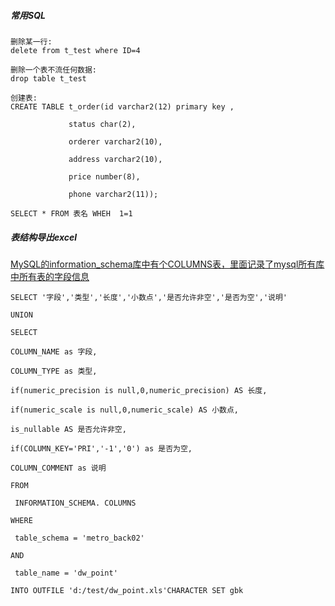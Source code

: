 ##### 常用SQL

```mysql
删除某一行:
delete from t_test where ID=4

删除一个表不流任何数据:
drop table t_test

创建表: 
CREATE TABLE t_order(id varchar2(12) primary key ,

​             status char(2),

​             orderer varchar2(10),

​             address varchar2(10),

​             price number(8),

​             phone varchar2(11));

SELECT * FROM 表名 WHEH  1=1
```



##### 表结构导出excel

[MySQL的information_schema库中有个COLUMNS表，里面记录了mysql所有库中所有表的字段信息](https://blog.csdn.net/lkforce/article/details/79557482)

```mysql
SELECT '字段','类型','长度','小数点','是否允许非空','是否为空','说明'

UNION

SELECT

COLUMN_NAME as 字段,

COLUMN_TYPE as 类型,

if(numeric_precision is null,0,numeric_precision) AS 长度,

if(numeric_scale is null,0,numeric_scale) AS 小数点,

is_nullable AS 是否允许非空,

if(COLUMN_KEY='PRI','-1','0') as 是否为空,

COLUMN_COMMENT as 说明

FROM

 INFORMATION_SCHEMA. COLUMNS

WHERE

 table_schema = 'metro_back02'

AND 

 table_name = 'dw_point'

INTO OUTFILE 'd:/test/dw_point.xls'CHARACTER SET gbk
```

